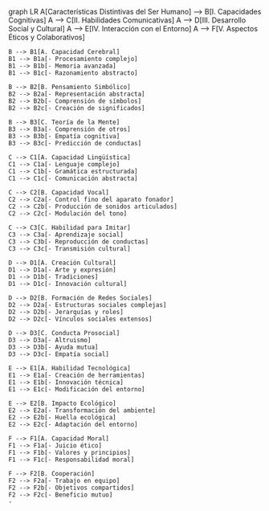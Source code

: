 graph LR
    A[Características Distintivas del Ser Humano] --> B[I. Capacidades Cognitivas]
    A --> C[II. Habilidades Comunicativas]
    A --> D[III. Desarrollo Social y Cultural]
    A --> E[IV. Interacción con el Entorno]
    A --> F[V. Aspectos Éticos y Colaborativos]
    
    B --> B1[A. Capacidad Cerebral]
    B1 --> B1a[- Procesamiento complejo]
    B1 --> B1b[- Memoria avanzada]
    B1 --> B1c[- Razonamiento abstracto]
    
    B --> B2[B. Pensamiento Simbólico]
    B2 --> B2a[- Representación abstracta]
    B2 --> B2b[- Comprensión de símbolos]
    B2 --> B2c[- Creación de significados]
    
    B --> B3[C. Teoría de la Mente]
    B3 --> B3a[- Comprensión de otros]
    B3 --> B3b[- Empatía cognitiva]
    B3 --> B3c[- Predicción de conductas]
    
    C --> C1[A. Capacidad Lingüística]
    C1 --> C1a[- Lenguaje complejo]
    C1 --> C1b[- Gramática estructurada]
    C1 --> C1c[- Comunicación abstracta]
    
    C --> C2[B. Capacidad Vocal]
    C2 --> C2a[- Control fino del aparato fonador]
    C2 --> C2b[- Producción de sonidos articulados]
    C2 --> C2c[- Modulación del tono]
    
    C --> C3[C. Habilidad para Imitar]
    C3 --> C3a[- Aprendizaje social]
    C3 --> C3b[- Reproducción de conductas]
    C3 --> C3c[- Transmisión cultural]
    
    D --> D1[A. Creación Cultural]
    D1 --> D1a[- Arte y expresión]
    D1 --> D1b[- Tradiciones]
    D1 --> D1c[- Innovación cultural]
    
    D --> D2[B. Formación de Redes Sociales]
    D2 --> D2a[- Estructuras sociales complejas]
    D2 --> D2b[- Jerarquías y roles]
    D2 --> D2c[- Vínculos sociales extensos]
    
    D --> D3[C. Conducta Prosocial]
    D3 --> D3a[- Altruismo]
    D3 --> D3b[- Ayuda mutua]
    D3 --> D3c[- Empatía social]
    
    E --> E1[A. Habilidad Tecnológica]
    E1 --> E1a[- Creación de herramientas]
    E1 --> E1b[- Innovación técnica]
    E1 --> E1c[- Modificación del entorno]
    
    E --> E2[B. Impacto Ecológico]
    E2 --> E2a[- Transformación del ambiente]
    E2 --> E2b[- Huella ecológica]
    E2 --> E2c[- Adaptación del entorno]
    
    F --> F1[A. Capacidad Moral]
    F1 --> F1a[- Juicio ético]
    F1 --> F1b[- Valores y principios]
    F1 --> F1c[- Responsabilidad moral]
    
    F --> F2[B. Cooperación]
    F2 --> F2a[- Trabajo en equipo]
    F2 --> F2b[- Objetivos compartidos]
    F2 --> F2c[- Beneficio mutuo]
    -
<!---
L-cnm/L-cnm is a ✨ special ✨ 
